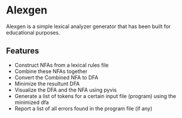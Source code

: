 # Alexgen

Alexgen is a simple lexical analyzer generator that has been built for educational purposes.

## Features

- Construct NFAs from a lexical rules file
- Combine these NFAs together
- Convert the Combined NFA to DFA
- Minimize the resultunt DFA
- Visualize the DFA and the NFA using pyvis
- Generate a list of tokens for a certain input file (program) using the minimized dfa
- Report a list of all errors found in the program file (if any)
